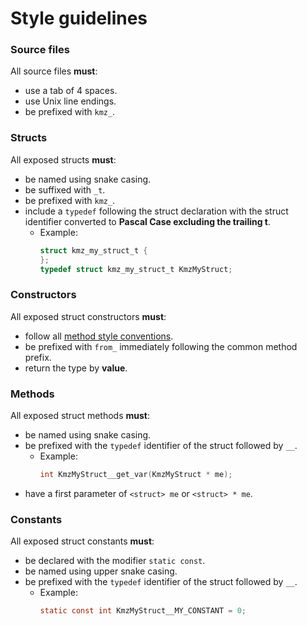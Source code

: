 # Style guidelines

### Source files

All source files __must__:

* use a tab of 4 spaces.
* use Unix line endings.
* be prefixed with `kmz_`.

### Structs

All exposed structs __must__:

* be named using snake casing.
* be suffixed with `_t`.
* be prefixed with `kmz_`.
* include a `typedef` following the struct declaration with the struct identifier converted to __Pascal Case excluding the trailing t__.
  * Example:
    ```c
    struct kmz_my_struct_t {
    };
    typedef struct kmz_my_struct_t KmzMyStruct;
    ```

### Constructors

All exposed struct constructors __must__:

* follow all [method style conventions](#methods).
* be prefixed with `from_` immediately following the common method prefix.
* return the type by __value__.

### Methods

All exposed struct methods __must__:

* be named using snake casing.
* be prefixed with the `typedef` identifier of the struct followed by `__`.
  * Example:
    ```c
    int KmzMyStruct__get_var(KmzMyStruct * me);
    ```
* have a first parameter of `<struct> me` or `<struct> * me`.

### Constants

All exposed struct constants __must__:

* be declared with the modifier `static const`.
* be named using upper snake casing.
* be prefixed with the `typedef` identifier of the struct followed by `__`.
  * Example:
    ```c
    static const int KmzMyStruct__MY_CONSTANT = 0;
    ```
